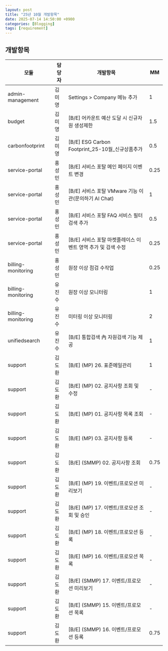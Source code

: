 ```yaml
---
layout: post
title: "25년 10월 개발항목"
date: 2025-07-14 14:50:00 +0900
categories: [Blogging]
tags: [requirement]
---
```


## 개발항목

| 모듈 | 담당자 | 개발항목 | MM |
| --- | --- | --- | --- |
|admin-management|김미영|Settings > Company 메뉴 추가|1|
|budget|김미영|[B/E] 어카운트 예산 도달 시 신규자원 생성제한|1.5|
|carbonfootprint|김미영|[B/E] ESG Carbon Footprint_25-10월_신규상품추가|0.5|
|service-portal|홍성민|[B/E] 서비스 포탈 메인 페이지 이벤트 변경|0.25|
|service-portal|홍성민|[B/E] 서비스 포탈 VMware 기능 이관(문의하기 AI Chat)|1|
|service-portal|홍성민|[B/E] 서비스 포탈 FAQ 서비스 필터검색 추가|0.5|
|service-portal|홍성민|[B/E] 서비스 포탈 마켓플레이스 이벤트 영역 추가 및 검색 수정|0.25|
|billing-monitoring|홍성민|원장 이상 점검 수작업|0.25|
|billing-monitoring|유진수|원장 이상 모니터링|1|
|billing-monitoring|유진수|미터링 이상 모니터링|2|
|unifiedsearch|유진수|[B/E] 통합검색 內 자원검색 기능 제공|1|
|support|김도환|[B/E] (MP) 26. 표준메일관리|1|
|support|김도환|[B/E] (MP) 02. 공지사항 조회 및 수정|-|
|support|김도환|[B/E] (MP) 01. 공지사항 목록 조회|-|
|support|김도환|[B/E] (MP) 03. 공지사항 등록|-|
|support|김도환|[B/E] (SMMP) 02. 공지사항 조회|0.75|
|support|김도환|[B/E] (MP) 19. 이벤트/프로모션 미리보기|-|
|support|김도환|[B/E] (MP) 17. 이벤트/프로모션 조회 및 승인|-|
|support|김도환|[B/E] (MP) 18. 이벤트/프로모션 등록|-|
|support|김도환|[B/E] (MP) 16. 이벤트/프로모션 목록|-|
|support|김도환|[B/E] (SMMP) 17. 이벤트/프로모션 미리보기|-|
|support|김도환|[B/E] (SMMP) 15. 이벤트/프로모션 목록|-|
|support|김도환|[B/E] (SMMP) 16. 이벤트/프로모션 등록|0.75|
